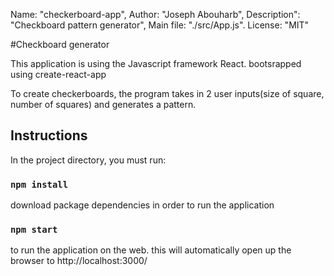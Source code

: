 
  Name: "checkerboard-app",
  Author: "Joseph Abouharb",
  Description": "Checkboard pattern generator",
  Main file: "./src/App.js".
  License: "MIT"


#Checkboard generator

This application is using the Javascript framework React. bootsrapped using create-react-app

To create checkerboards, the program takes in 2 user inputs(size of square, number of squares)
and generates a pattern.


## Instructions

In the project directory, you must run:
### `npm install`
download package dependencies in order to run the application

### `npm start`
to run the application on the web. 
this will automatically open up the browser to http://localhost:3000/
